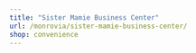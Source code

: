 ```yaml
---
title: "Sister Mamie Business Center"
url: /monrovia/sister-mamie-business-center/
shop: convenience
---
```

